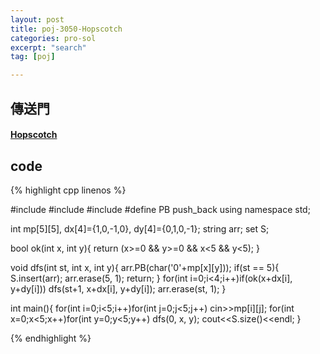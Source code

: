 ```yaml
---
layout: post
title: poj-3050-Hopscotch
categories: pro-sol
excerpt: "search"
tag: [poj]

---
```


## 傳送門

#### [Hopscotch](http://poj.org/problem?id=3050)

## code

{% highlight cpp linenos %}

#include <set>
#include <iostream>
#include <string>
#define PB push_back
using namespace std;

int mp[5][5], dx[4]={1,0,-1,0}, dy[4]={0,1,0,-1};
string arr;
set<string> S;

bool ok(int x, int y){
  return (x>=0 && y>=0 && x<5 && y<5);
}

void dfs(int st, int x, int y){
  arr.PB(char('0'+mp[x][y]));
  if(st == 5){
    S.insert(arr);
    arr.erase(5, 1);
    return;
  }
  for(int i=0;i<4;i++)if(ok(x+dx[i], y+dy[i]))
    dfs(st+1, x+dx[i], y+dy[i]);
  arr.erase(st, 1);
}

int main(){
  for(int i=0;i<5;i++)for(int j=0;j<5;j++)
    cin>>mp[i][j];
  for(int x=0;x<5;x++)for(int y=0;y<5;y++)
    dfs(0, x, y);
  cout<<S.size()<<endl;
}


{% endhighlight %}
